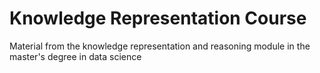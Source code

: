 # Knowledge Representation Course
Material from the knowledge representation and reasoning module in the master's degree in data science
